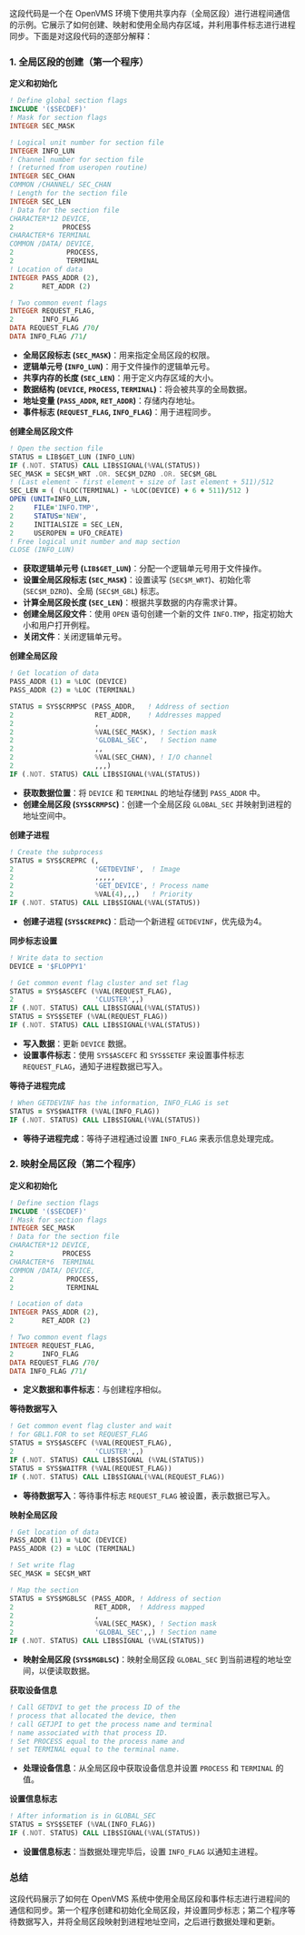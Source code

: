 这段代码是一个在 OpenVMS 环境下使用共享内存（全局区段）进行进程间通信的示例。它展示了如何创建、映射和使用全局内存区域，并利用事件标志进行进程同步。下面是对这段代码的逐部分解释：

### 1. 全局区段的创建（第一个程序）

**定义和初始化**
```fortran
! Define global section flags
INCLUDE '($SECDEF)'
! Mask for section flags
INTEGER SEC_MASK

! Logical unit number for section file
INTEGER INFO_LUN
! Channel number for section file
! (returned from useropen routine)
INTEGER SEC_CHAN
COMMON /CHANNEL/ SEC_CHAN
! Length for the section file
INTEGER SEC_LEN
! Data for the section file
CHARACTER*12 DEVICE,
2            PROCESS
CHARACTER*6 TERMINAL
COMMON /DATA/ DEVICE,
2             PROCESS,
2             TERMINAL
! Location of data
INTEGER PASS_ADDR (2),
2       RET_ADDR (2)

! Two common event flags
INTEGER REQUEST_FLAG,
2       INFO_FLAG
DATA REQUEST_FLAG /70/
DATA INFO_FLAG /71/
```
- **全局区段标志 (`SEC_MASK`)**：用来指定全局区段的权限。
- **逻辑单元号 (`INFO_LUN`)**：用于文件操作的逻辑单元号。
- **共享内存的长度 (`SEC_LEN`)**：用于定义内存区域的大小。
- **数据结构 (`DEVICE`, `PROCESS`, `TERMINAL`)**：将会被共享的全局数据。
- **地址变量 (`PASS_ADDR`, `RET_ADDR`)**：存储内存地址。
- **事件标志 (`REQUEST_FLAG`, `INFO_FLAG`)**：用于进程同步。

**创建全局区段文件**
```fortran
! Open the section file
STATUS = LIB$GET_LUN (INFO_LUN)
IF (.NOT. STATUS) CALL LIB$SIGNAL(%VAL(STATUS))
SEC_MASK = SEC$M_WRT .OR. SEC$M_DZRO .OR. SEC$M_GBL
! (Last element - first element + size of last element + 511)/512
SEC_LEN = ( (%LOC(TERMINAL) - %LOC(DEVICE) + 6 + 511)/512 )
OPEN (UNIT=INFO_LUN,
2     FILE='INFO.TMP',
2     STATUS='NEW',
2     INITIALSIZE = SEC_LEN,
2     USEROPEN = UFO_CREATE)
! Free logical unit number and map section
CLOSE (INFO_LUN)
```
- **获取逻辑单元号 (`LIB$GET_LUN`)**：分配一个逻辑单元号用于文件操作。
- **设置全局区段标志 (`SEC_MASK`)**：设置读写 (`SEC$M_WRT`)、初始化零 (`SEC$M_DZRO`)、全局 (`SEC$M_GBL`) 标志。
- **计算全局区段长度 (`SEC_LEN`)**：根据共享数据的内存需求计算。
- **创建全局区段文件**：使用 `OPEN` 语句创建一个新的文件 `INFO.TMP`，指定初始大小和用户打开例程。
- **关闭文件**：关闭逻辑单元号。

**创建全局区段**
```fortran
! Get location of data
PASS_ADDR (1) = %LOC (DEVICE)
PASS_ADDR (2) = %LOC (TERMINAL)

STATUS = SYS$CRMPSC (PASS_ADDR,   ! Address of section
2                    RET_ADDR,    ! Addresses mapped
2                    ,
2                    %VAL(SEC_MASK), ! Section mask
2                    'GLOBAL_SEC',   ! Section name
2                    ,,
2                    %VAL(SEC_CHAN), ! I/O channel
2                    ,,,)
IF (.NOT. STATUS) CALL LIB$SIGNAL(%VAL(STATUS))
```
- **获取数据位置**：将 `DEVICE` 和 `TERMINAL` 的地址存储到 `PASS_ADDR` 中。
- **创建全局区段 (`SYS$CRMPSC`)**：创建一个全局区段 `GLOBAL_SEC` 并映射到进程的地址空间中。

**创建子进程**
```fortran
! Create the subprocess
STATUS = SYS$CREPRC (,
2                    'GETDEVINF',  ! Image
2                    ,,,,,
2                    'GET_DEVICE', ! Process name
2                    %VAL(4),,,)   ! Priority
IF (.NOT. STATUS) CALL LIB$SIGNAL(%VAL(STATUS))
```
- **创建子进程 (`SYS$CREPRC`)**：启动一个新进程 `GETDEVINF`，优先级为4。

**同步标志设置**
```fortran
! Write data to section
DEVICE = '$FLOPPY1'

! Get common event flag cluster and set flag
STATUS = SYS$ASCEFC (%VAL(REQUEST_FLAG),
2                    'CLUSTER',,)
IF (.NOT. STATUS) CALL LIB$SIGNAL(%VAL(STATUS))
STATUS = SYS$SETEF (%VAL(REQUEST_FLAG))
IF (.NOT. STATUS) CALL LIB$SIGNAL(%VAL(STATUS))
```
- **写入数据**：更新 `DEVICE` 数据。
- **设置事件标志**：使用 `SYS$ASCEFC` 和 `SYS$SETEF` 来设置事件标志 `REQUEST_FLAG`，通知子进程数据已写入。

**等待子进程完成**
```fortran
! When GETDEVINF has the information, INFO_FLAG is set
STATUS = SYS$WAITFR (%VAL(INFO_FLAG))
IF (.NOT. STATUS) CALL LIB$SIGNAL(%VAL(STATUS))
```
- **等待子进程完成**：等待子进程通过设置 `INFO_FLAG` 来表示信息处理完成。

### 2. 映射全局区段（第二个程序）

**定义和初始化**
```fortran
! Define section flags
INCLUDE '($SECDEF)'
! Mask for section flags
INTEGER SEC_MASK
! Data for the section file
CHARACTER*12 DEVICE,
2            PROCESS
CHARACTER*6  TERMINAL
COMMON /DATA/ DEVICE,
2             PROCESS,
2             TERMINAL

! Location of data
INTEGER PASS_ADDR (2),
2       RET_ADDR (2)

! Two common event flags
INTEGER REQUEST_FLAG,
2       INFO_FLAG
DATA REQUEST_FLAG /70/
DATA INFO_FLAG /71/
```
- **定义数据和事件标志**：与创建程序相似。

**等待数据写入**
```fortran
! Get common event flag cluster and wait
! for GBL1.FOR to set REQUEST_FLAG
STATUS = SYS$ASCEFC (%VAL(REQUEST_FLAG),
2                    'CLUSTER',,)
IF (.NOT. STATUS) CALL LIB$SIGNAL (%VAL(STATUS))
STATUS = SYS$WAITFR (%VAL(REQUEST_FLAG))
IF (.NOT. STATUS) CALL LIB$SIGNAL(%VAL(REQUEST_FLAG))
```
- **等待数据写入**：等待事件标志 `REQUEST_FLAG` 被设置，表示数据已写入。

**映射全局区段**
```fortran
! Get location of data
PASS_ADDR (1) = %LOC (DEVICE)
PASS_ADDR (2) = %LOC (TERMINAL)

! Set write flag
SEC_MASK = SEC$M_WRT

! Map the section
STATUS = SYS$MGBLSC (PASS_ADDR, ! Address of section
2                    RET_ADDR,  ! Address mapped
2                    ,
2                    %VAL(SEC_MASK), ! Section mask
2                    'GLOBAL_SEC',,) ! Section name
IF (.NOT. STATUS) CALL LIB$SIGNAL (%VAL(STATUS))
```
- **映射全局区段 (`SYS$MGBLSC`)**：映射全局区段 `GLOBAL_SEC` 到当前进程的地址空间，以便读取数据。

**获取设备信息**
```fortran
! Call GETDVI to get the process ID of the
! process that allocated the device, then
! call GETJPI to get the process name and terminal
! name associated with that process ID.
! Set PROCESS equal to the process name and
! set TERMINAL equal to the terminal name.
```
- **处理设备信息**：从全局区段中获取设备信息并设置 `PROCESS` 和 `TERMINAL` 的值。

**设置信息标志**
```fortran
! After information is in GLOBAL_SEC
STATUS = SYS$SETEF (%VAL(INFO_FLAG))
IF (.NOT. STATUS) CALL LIB$SIGNAL(%VAL(STATUS))
```
- **设置信息标志**：当数据处理完毕后，设置 `INFO_FLAG` 以通知主进程。

### 总结
这段代码展示了如何在 OpenVMS 系统中使用全局区段和事件标志进行进程间的通信和同步。第一个程序创建和初始化全局区段，并设置同步标志；第二个程序等待数据写入，并将全局区段映射到进程地址空间，之后进行数据处理和更新。